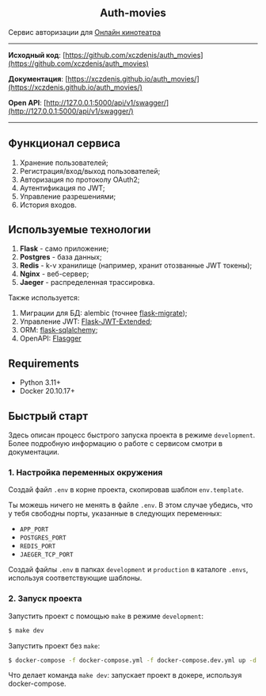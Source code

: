 <h2 align="center">Auth-movies</h2>


Сервис авторизации для [Онлайн кинотеатра](https://github.com/xczdenis/movies)

<hr>

**Исходный код**: [https://github.com/xczdenis/auth_movies](https://github.com/xczdenis/auth_movies)

**Документация**: [https://xczdenis.github.io/auth_movies/](https://xczdenis.github.io/auth_movies/)

**Open API**: [http://127.0.0.1:5000/api/v1/swagger/](http://127.0.0.1:5000/api/v1/swagger/)
<hr>


## Функционал сервиса
1. Хранение пользователей;
2. Регистрация/вход/выход пользователей;
3. Авторизация по протоколу OAuth2;
4. Аутентификация по JWT;
5. Управление разрешениями;
6. История входов.


## Используемые технологии
1. **Flask** - само приложение;
2. **Postgres** - база данных;
3. **Redis** - k-v хранилище (например, хранит отозванные JWT токены);
4. **Nginx** - веб-сервер;
5. **Jaeger** - распределенная трассировка.

Также используется:

1. Миграции для БД: alembic (точнее [flask-migrate](https://github.com/miguelgrinberg/Flask-Migrate));
2. Управление JWT: [Flask-JWT-Extended](https://flask-jwt-extended.readthedocs.io/en/stable/);
3. ORM: [flask-sqlalchemy](https://flask-sqlalchemy.palletsprojects.com/en/3.0.x/);
4. OpenAPI: [Flasgger](https://github.com/flasgger/flasgger)


## Requirements
* Python 3.11+
* Docker 20.10.17+


## Быстрый старт
Здесь описан процесс быстрого запуска проекта в режиме `development`.
Более подробную информацию о работе с сервисом смотри в документации.

### 1. Настройка переменных окружения
Создай файл `.env` в корне проекта, скопировав шаблон `env.template`.

Ты можешь ничего не менять в файле `.env`. В этом случае убедись, что у тебя свободны порты,
указанные в следующих переменных:

* `APP_PORT`
* `POSTGRES_PORT`
* `REDIS_PORT`
* `JAEGER_TCP_PORT`

Создай файлы `.env` в папках `development` и `production` в каталоге `.envs`, используя
соответствующие шаблоны.

### 2. Запуск проекта
Запустить проект с помощью `make` в режиме `development`:
```bash
$ make dev
```
Запустить проект без `make`:
```bash
$ docker-compose -f docker-compose.yml -f docker-compose.dev.yml up -d --build
```

Что делает команда `make dev`: запускает проект в докере, используя docker-compose.
